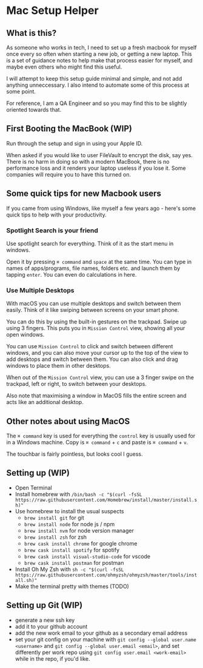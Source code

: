 # Mac Setup Helper

## What is this?

As someone who works in tech, I need to set up a fresh macbook for myself once every so often when starting a new job, or getting a new laptop. This is a set of guidance notes to help make that process easier for myself, and maybe even others who might find this useful.

I will attempt to keep this setup guide minimal and simple, and not add anything unneccessary. I also intend to automate some of this process at some point.

For reference, I am a QA Engineer and so you may find this to be slightly oriented towards that.

## First Booting the MacBook (WIP)

Run through the setup and sign in using your Apple ID.

When asked if you would like to user FileVault to encrypt the disk, say yes. There is no harm in doing so with a modern MacBook, there is no performance loss and it renders your laptop useless if you lose it. Some companies will require you to have this turned on.

## Some quick tips for new Macbook users

If you came from using Windows, like myself a few years ago - here's some quick tips to help with your productivity.

### Spotlight Search is your friend

Use spotlight search for everything. Think of it as the start menu in windows.

Open it by pressing `⌘ command` and `space` at the same time. You can type in names of apps/programs, file names, folders etc. and launch them by tapping `enter`. You can even do calculations in here.

### Use Multiple Desktops

With macOS you can use multiple desktops and switch between them easily. Think of it like swiping between screens on your smart phone.

You can do this by using the built-in gestures on the trackpad. Swipe up using 3 fingers. This puts you in `Mission Control` view, showing all your open windows.

You can use `Mission Control` to click and switch between different windows, and you can also move your cursor up to the top of the view to add desktops and switch between them. You can also click and drag windows to place them in other desktops.

When out of the `Mission Control` view, you can use a 3 finger swipe on the trackpad, left or right, to switch between your desktops.

Also note that maximising a window in MacOS fills the entire screen and acts like an additional desktop.

## Other notes about using MacOS

The `⌘ command` key is used for everything the `control` key is usually used for in a Windows machine. Copy is `⌘ command` + `c` and paste is `⌘ command` + `v`.

The touchbar is fairly pointless, but looks cool I guess.

## Setting up (WIP)

- Open Terminal
- Install homebrew with `/bin/bash -c "$(curl -fsSL https://raw.githubusercontent.com/Homebrew/install/master/install.sh)"`
- Use homebrew to install the usual suspects
    - `brew install git` for git
    - `brew install node` for node js / npm
    - `brew install nvm` for node version manager
    - `brew install zsh` for zsh
    - `brew cask install chrome` for google chrome
    - `brew cask install spotify` for spotify
    - `brew cask install visual-studio-code` for vscode
    - `brew cask install postman` for postman
- Install Oh My Zsh with `sh -c "$(curl -fsSL https://raw.githubusercontent.com/ohmyzsh/ohmyzsh/master/tools/install.sh)"`
- Make the terminal pretty with themes (TODO)

## Setting up Git (WIP)

- generate a new ssh key
- add it to your github account
- add the new work email to your github as a secondary email address
- set your git config on your machine with `git config --global user.name <username>` and `git config --global user.email <email>`, and set differently per work repo using `git config user.email <work-email>` while in the repo, if you'd like.